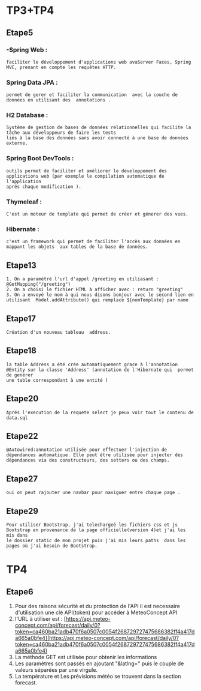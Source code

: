 # TP3+TP4
## Etape5
  ### -Spring Web :
    faciliter le développement d'applications web avaServer Faces, Spring MVC, prenant en compte les requêtes HTTP.
  ### Spring Data JPA :
    permet de gerer et faciliter la communication  avec la couche de données en utilisant des  annotations .
  ### H2 Database :
    Système de gestion de bases de données relationnelles qui facilite la tâche aux développeurs de faire les tests
    liés à la base des données sans avoir connecté à une base de données externe.
  ### Spring Boot DevTools :
    outils permet de faciliter et améliorer le développement des applications web (par exemple le compilation automatique de l'application
    aprés chaque modification ).
  ### Thymeleaf :
    C'est un moteur de template qui permet de créer et génerer des vues.
  ### Hibernate :
    c'est un framework qui permet de faciliter l'accès aux données en mappant les objets  aux tables de la base de données.
## Etape13
    1. On a paramétré l'url d'appel /greeting en utiliasant : @GetMapping("/greeting")
    2. On a choisi le fichier HTML à afficher avec : return "greeting"
    3. On a envoyé le nom à qui nous disons bonjour avec le second lien en utilisant  Model.addAttribute() qui remplace ${nomTemplate} par name 
## Etape17
    Création d'un nouveau tableau  address.
## Etape18
    la table Address a été crée automatiquement grace à l'annotation @Entity sur la classe 'Address' (annotation de l'Hibernate qui  permet de genérer 
    une table correspondant à une entité ) 
## Etape20
    Aprés l'execution de la requete select je peux voir tout le contenu de data.sql
## Etape22
    @Autowired:annotation utilisée pour effectuer l'injection de dépendances automatique. Elle peut être utilisée pour injecter des
    dépendances via des constructeurs, des setters ou des champs.
## Etape27
    oui on peut rajouter une navbar pour naviguer entre chaque page .
## Etape29
    Pour utiliser Bootstrap, j'ai telechargeé les fichiers css et js Bootstrap en provenance de la page officielle(version 4)et j'ai les mis dans 
    le dossier static de mon projet puis j'ai mis leurs paths  dans les pages où j'ai besoin de Bootstrap.

 
# TP4  
 ## Etape6
  1. Pour des raisons sécurité et du protection de l'API il est necessaire d'utilisation une clé API(token) pour accéder à MeteoConcept API 
  2. l'URL à utiliser est : [https://api.meteo-concept.com/api/forecast/daily/0?token=ca460ba21adb470f6a0507c0054f268729727475686382ff4a417da665a0bfe4](https://api.meteo-concept.com/api/forecast/daily/0?token=ca460ba21adb470f6a0507c0054f268729727475686382ff4a417da665a0bfe4)
  3. La méthode GET est utilisée pour obtenir les informations
  4. Les paramètres sont passés en ajoutant "&latlng=" puis le couple de valeurs séparées par une virgule.
  5. La température et Les prévisions météo  se trouvent dans la section  forecast.

    

